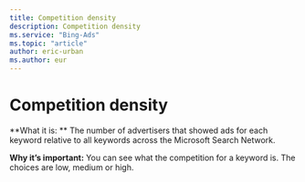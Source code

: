 ```yaml
---
title: Competition density
description: Competition density
ms.service: "Bing-Ads"
ms.topic: "article"
author: eric-urban
ms.author: eur
---
```


# Competition density

**What it is: **    The number of advertisers that showed ads for each keyword relative to all keywords across the Microsoft Search Network.

**Why it’s important:**    You can see what the competition for a keyword is. The choices are low, medium or high.


